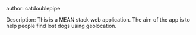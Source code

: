 author:
catdoublepipe

Description:
This is a MEAN stack web application.
The aim of the app is to help people find lost dogs using geolocation.
